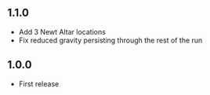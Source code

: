 ## 1.1.0
* Add 3 Newt Altar locations
* Fix reduced gravity persisting through the rest of the run

## 1.0.0
* First release
